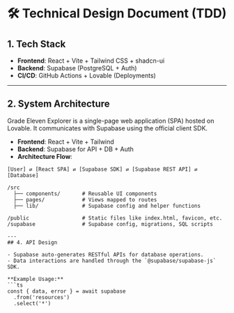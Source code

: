 # 🛠 Technical Design Document (TDD)

## 1. Tech Stack

- **Frontend**: React + Vite + Tailwind CSS + shadcn-ui  
- **Backend**: Supabase (PostgreSQL + Auth)  
- **CI/CD**: GitHub Actions + Lovable (Deployments)  

---

## 2. System Architecture

Grade Eleven Explorer is a single-page web application (SPA) hosted on Lovable. It communicates with Supabase using the official client SDK.

- **Frontend**: React + Vite + Tailwind
- **Backend**: Supabase for API + DB + Auth
- **Architecture Flow**:

```text
[User] ⇄ [React SPA] ⇄ [Supabase SDK] ⇄ [Supabase REST API] ⇄ [Database]

/src
  ├── components/       # Reusable UI components
  ├── pages/            # Views mapped to routes
  ├── lib/              # Supabase config and helper functions

/public                 # Static files like index.html, favicon, etc.
/supabase               # Supabase config, migrations, SQL scripts

---
## 4. API Design

- Supabase auto-generates RESTful APIs for database operations.
- Data interactions are handled through the `@supabase/supabase-js` SDK.
  
**Example Usage:**
```ts
const { data, error } = await supabase
  .from('resources')
  .select('*')

